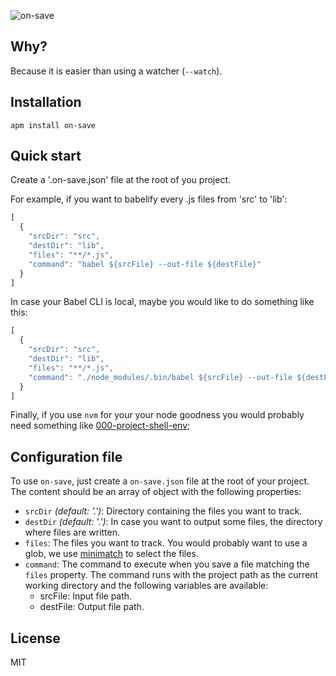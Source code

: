 ![on-save](https://s3.amazonaws.com/on-save/on-save-logo-with-tagline.svg)

## Why?

Because it is easier than using a watcher (`--watch`).

## Installation

```
apm install on-save
```

## Quick start

Create a '.on-save.json' file at the root of you project.

For example, if you want to babelify every .js files from 'src' to 'lib':

```javascript
[
  {
    "srcDir": "src",
    "destDir": "lib",
    "files": "**/*.js",
    "command": "babel ${srcFile} --out-file ${destFile}"
  }
]
```

In case your Babel CLI is local, maybe you would like to do something like this:

```javascript
[
  {
    "srcDir": "src",
    "destDir": "lib",
    "files": "**/*.js",
    "command": "./node_modules/.bin/babel ${srcFile} --out-file ${destFile}"
  }
]
```

Finally, if you use `nvm` for your your node goodness you would probably need something like [000-project-shell-env](...);

## Configuration file

To use `on-save`, just create a `on-save.json` file at the root of your project. The content should be an array of object with the following properties:

- `srcDir` *(default: '.')*: Directory containing the files you want to track.
- `destDir` *(default: '.')*: In case you want to output some files, the directory where files are written.
- `files`: The files you want to track. You would probably want to use a glob, we use [minimatch](...) to select the files.
- `command`: The command to execute when you save a file matching the `files` property. The command runs with the project path as the current working directory and the following variables are available:
  - srcFile: Input file path.
  - destFile: Output file path.

## License

MIT
